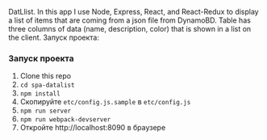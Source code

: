 DatLlist.
In this app I use Node, Express, React, and React-Redux to display a list of items that are coming from a json file from DynamoBD. Table has three columns of data (name, description, color) that is shown in a list on the client. 
Запуск проекта:

### Запуск проекта

1. Clone this repo
2. `cd spa-datalist`
3. `npm install`
4. Скопируйте `etc/config.js.sample` в `etc/config.js`
4. `npm run server`
5. `npm run webpack-devserver`
6. Откройте http://localhost:8090 в браузере